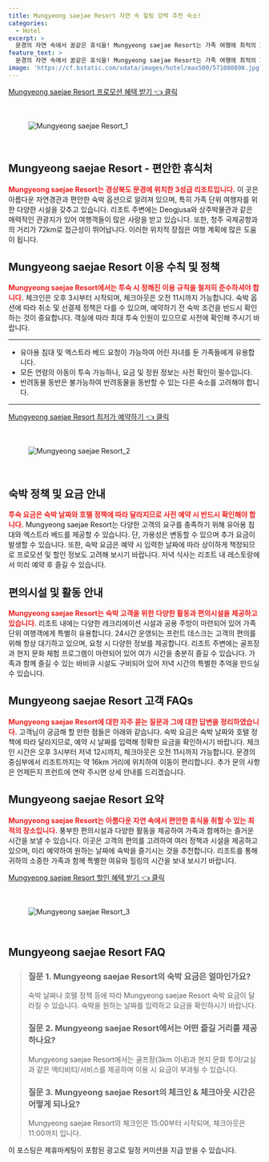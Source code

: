```yaml
---
title: Mungyeong saejae Resort 자연 속 힐링 강력 추천 숙소!
categories:
  - Hotel
excerpt: >
  문경의 자연 속에서 꿈같은 휴식을! Mungyeong saejae Resort는 가족 여행에 최적의 3성급 리조트로 공용 주방과 24시간 프런트 데스크까지 완비. 반려동물 출입은 불가하지만 다양한 액티비티와 편안한 숙소로 잊지 못할 추억을 만들어보세요!
feature_text: >
  문경의 자연 속에서 꿈같은 휴식을! Mungyeong saejae Resort는 가족 여행에 최적의 3성급 리조트로 공용 주방과 24시간 프런트 데스크까지 완비. 반려동물 출입은 불가하지만 다양한 액티비티와 편안한 숙소로 잊지 못할 추억을 만들어보세요!
image: 'https://cf.bstatic.com/xdata/images/hotel/max500/571080898.jpg?k=0b799771347300548d1e270541c01fdf71b185056da384eb3c6df8dbf46df8bf&o=&hp=1'
---
```


<p><a class="modoo-button" href="https://tinyurl.com/27c73tqw" rel="nofollow noopener">Mungyeong saejae Resort 프로모션 혜택 받기 👈 클릭</a></p><br/>
<figure class="image"><img alt="Mungyeong saejae Resort_1" src="https://cf.bstatic.com/xdata/images/hotel/max1024x768/571080895.jpg?k=4500ddd3ddf829a3ab16d66ee442599ec1257ce3666ec3700dffb8c69152d554&amp;o=&amp;hp=1"/></figure><br/>

<h2 id="Mungyeong_saejae_Resort소개">Mungyeong saejae Resort - 편안한 휴식처</h2>
<p><b><span style="color: #ee2323;">Mungyeong saejae Resort는 경상북도 문경에 위치한 3성급 리조트입니다.</span></b> 이 곳은 아름다운 자연경관과 편안한 숙박 옵션으로 알려져 있으며, 특히 가족 단위 여행자를 위한 다양한 시설을 갖추고 있습니다. 리조트 주변에는 Deogjusa와 상주박물관과 같은 매력적인 관광지가 있어 여행객들이 많은 사랑을 받고 있습니다. 또한, 청주 국제공항과의 거리가 72km로 접근성이 뛰어납니다. 이러한 위치적 장점은 여행 계획에 많은 도움이 됩니다.</p>
<h2 id="이용규칙">Mungyeong saejae Resort 이용 수칙 및 정책</h2>
<p><b><span style="color: #ee2323;">Mungyeong saejae Resort에서는 투숙 시 정해진 이용 규칙을 철저히 준수하셔야 합니다.</span></b> 체크인은 오후 3시부터 시작되며, 체크아웃은 오전 11시까지 가능합니다. 숙박 옵션에 따라 취소 및 선결제 정책은 다를 수 있으며, 예약하기 전 숙박 조건을 반드시 확인하는 것이 중요합니다. 객실에 따라 최대 투숙 인원이 있으므로 사전에 확인해 주시기 바랍니다.</p>
<hr/>
<ul>
<li>유아용 침대 및 엑스트라 베드 요청이 가능하여 어린 자녀를 둔 가족들에게 유용합니다.</li>
<li>모든 연령의 아동이 투숙 가능하나, 요금 및 정원 정보는 사전 확인이 필수입니다.</li>
<li>반려동물 동반은 불가능하여 반려동물을 동반할 수 있는 다른 숙소를 고려해야 합니다.</li>
</ul>
<hr/>
<p><a class="modoo-button" href="https://tinyurl.com/27c73tqw" rel="nofollow noopener">Mungyeong saejae Resort 최저가 예약하기 👈 클릭</a></p><br/>
<figure class="image"><img alt="Mungyeong saejae Resort_2" src="https://cf.bstatic.com/xdata/images/hotel/max500/571080898.jpg?k=0b799771347300548d1e270541c01fdf71b185056da384eb3c6df8dbf46df8bf&amp;o=&amp;hp=1"/></figure><br/>
<h2 id="숙박정책">숙박 정책 및 요금 안내</h2>
<p><b><span style="color: #ee2323;">투숙 요금은 숙박 날짜와 호텔 정책에 따라 달라지므로 사전 예약 시 반드시 확인해야 합니다.</span></b> Mungyeong saejae Resort는 다양한 고객의 요구를 충족하기 위해 유아용 침대와 엑스트라 베드를 제공할 수 있습니다. 단, 가용성은 변동할 수 있으며 추가 요금이 발생할 수 있습니다. 또한, 숙박 요금은 예약 시 입력한 날짜에 따라 상이하게 책정되므로 프로모션 및 할인 정보도 고려해 보시기 바랍니다. 저녁 식사는 리조트 내 레스토랑에서 미리 예약 후 즐길 수 있습니다.</p>
<h2 id="편의시설및활동">편의시설 및 활동 안내</h2>
<p><b><span style="color: #ee2323;">Mungyeong saejae Resort는 숙박 고객을 위한 다양한 활동과 편의시설을 제공하고 있습니다.</span></b> 리조트 내에는 다양한 레크리에이션 시설과 공용 주방이 마련되어 있어 가족 단위 여행객에게 특별히 유용합니다. 24시간 운영되는 프런트 데스크는 고객의 편의를 위해 항상 대기하고 있으며, 요청 시 다양한 정보를 제공합니다. 리조트 주변에는 골프장과 현지 문화 체험 프로그램이 마련되어 있어 여가 시간을 충분히 즐길 수 있습니다. 가족과 함께 즐길 수 있는 바비큐 시설도 구비되어 있어 저녁 시간의 특별한 추억을 만드실 수 있습니다.</p>
<h2 id="자주묻는질문">Mungyeong saejae Resort 고객 FAQs</h2>
<p><b><span style="color: #ee2323;">Mungyeong saejae Resort에 대한 자주 묻는 질문과 그에 대한 답변을 정리하였습니다.</span></b> 고객님이 궁금해 할 만한 점들은 아래와 같습니다. 숙박 요금은 숙박 날짜와 호텔 정책에 따라 달라지므로, 예약 시 날짜를 입력해 정확한 요금을 확인하시기 바랍니다. 체크인 시간은 오후 3시부터 저녁 12시까지, 체크아웃은 오전 11시까지 가능합니다. 문경의 중심부에서 리조트까지는 약 16km 거리에 위치하여 이동이 편리합니다. 추가 문의 사항은 언제든지 프런트에 연락 주시면 상세 안내를 드리겠습니다.</p>
<h2 id="Mungyeong_saejae_Resort요약">Mungyeong saejae Resort 요약</h2>
<p><b><span style="color: #ee2323;">Mungyeong saejae Resort는 아름다운 자연 속에서 편안한 휴식을 취할 수 있는 최적의 장소입니다.</span></b> 풍부한 편의시설과 다양한 활동을 제공하여 가족과 함께하는 즐거운 시간을 보낼 수 있습니다. 이곳은 고객의 편의를 고려하여 여러 정책과 시설을 제공하고 있으며, 미리 예약하여 원하는 날짜에 숙박을 즐기시는 것을 추천합니다. 리조트를 통해 귀하의 소중한 가족과 함께 특별한 여유와 힐링의 시간을 보내 보시기 바랍니다.</p>

<p><a class="modoo-button" href="https://tinyurl.com/27c73tqw" rel="nofollow noopener">Mungyeong saejae Resort 할인 혜택 받기 👈 클릭</a></p><br>

<figure class="image"><img src="https://cf.bstatic.com/xdata/images/hotel/max500/571080905.jpg?k=15ef3d710a10ea9f17f32900406149f9da763a469d9b3776fededdcd10701d65&o=&hp=1" alt="Mungyeong saejae Resort_3"></figure><br>
<h2 id="Mungyeong saejae Resort_FAQ">Mungyeong saejae Resort FAQ</h2>
<div itemscope="" itemtype="https://schema.org/FAQPage"> 
<blockquote> 
<div itemscope="" itemprop="mainEntity" itemtype="https://schema.org/Question"> 
<h3 id="질문_1" itemprop="name">질문 1. Mungyeong saejae Resort의 숙박 요금은 얼마인가요?</h3> 
<div itemscope="" itemprop="acceptedAnswer" itemtype="https://schema.org/Answer"> 
<span itemprop="text"> 
<p>숙박 날짜나 호텔 정책 등에 따라 Mungyeong saejae Resort 숙박 요금이 달라질 수 있습니다. 숙박을 원하는 날짜를 입력하고 요금을 확인하시기 바랍니다.</p> 
</span> 
</div> 
</div> 

<div itemscope="" itemprop="mainEntity" itemtype="https://schema.org/Question"> 
<h3 id="질문_2" itemprop="name">질문 2. Mungyeong saejae Resort에서는 어떤 즐길 거리를 제공하나요?</h3> 
<div itemscope="" itemprop="acceptedAnswer" itemtype="https://schema.org/Answer"> 
<span itemprop="text"> 
<p>Mungyeong saejae Resort에서는 골프장(3km 이내)과 현지 문화 투어/교실과 같은 액티비티/서비스를 제공하며 이용 시 요금이 부과될 수 있습니다.</p> 
</span> 
</div> 
</div> 

<div itemscope="" itemprop="mainEntity" itemtype="https://schema.org/Question"> 
<h3 id="질문_3" itemprop="name">질문 3. Mungyeong saejae Resort의 체크인 & 체크아웃 시간은 어떻게 되나요?</h3> 
<div itemscope="" itemprop="acceptedAnswer" itemtype="https://schema.org/Answer"> 
<span itemprop="text"> 
<p>Mungyeong saejae Resort의 체크인은 15:00부터 시작되며, 체크아웃은 11:00까지 입니다.</p> 
</span> 
</div> 
</div> 
</blockquote> 
</div><p>이 포스팅은 제휴마케팅이 포함된 광고로 일정 커미션을 지급 받을 수 있습니다.</p>

